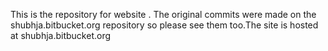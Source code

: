 This is the repository for website . The original commits were made on the shubhja.bitbucket.org repository so please see them too.The site is hosted at shubhja.bitbucket.org
